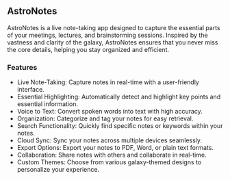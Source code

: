 ## AstroNotes
AstroNotes is a live note-taking app designed to capture the essential parts of your meetings, lectures, and brainstorming sessions. Inspired by the vastness and clarity of the galaxy, AstroNotes ensures that you never miss the core details, helping you stay organized and efficient.

### Features
- Live Note-Taking: Capture notes in real-time with a user-friendly interface.
- Essential Highlighting: Automatically detect and highlight key points and essential information.
- Voice to Text: Convert spoken words into text with high accuracy.
- Organization: Categorize and tag your notes for easy retrieval.
- Search Functionality: Quickly find specific notes or keywords within your notes.
- Cloud Sync: Sync your notes across multiple devices seamlessly.
- Export Options: Export your notes to PDF, Word, or plain text formats.
- Collaboration: Share notes with others and collaborate in real-time.
- Custom Themes: Choose from various galaxy-themed designs to personalize your experience.

